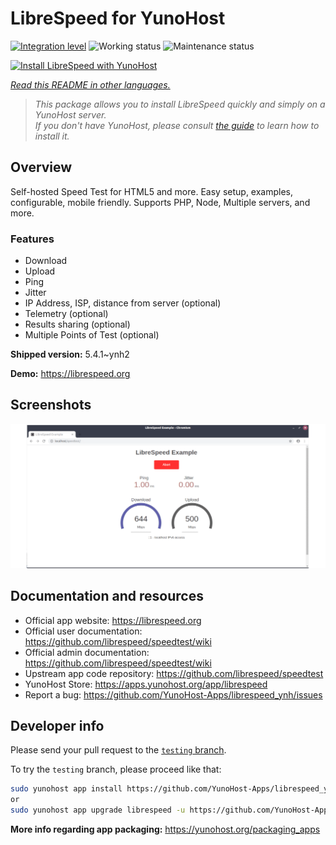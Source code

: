 <!--
N.B.: This README was automatically generated by <https://github.com/YunoHost/apps/tree/master/tools/readme_generator>
It shall NOT be edited by hand.
-->

# LibreSpeed for YunoHost

[![Integration level](https://apps.yunohost.org/badge/integration/librespeed)](https://ci-apps.yunohost.org/ci/apps/librespeed/)
![Working status](https://apps.yunohost.org/badge/state/librespeed)
![Maintenance status](https://apps.yunohost.org/badge/maintained/librespeed)

[![Install LibreSpeed with YunoHost](https://install-app.yunohost.org/install-with-yunohost.svg)](https://install-app.yunohost.org/?app=librespeed)

*[Read this README in other languages.](./ALL_README.md)*

> *This package allows you to install LibreSpeed quickly and simply on a YunoHost server.*  
> *If you don't have YunoHost, please consult [the guide](https://yunohost.org/install) to learn how to install it.*

## Overview

Self-hosted Speed Test for HTML5 and more. Easy setup, examples, configurable, mobile friendly. Supports PHP, Node, Multiple servers, and more.

### Features

- Download
- Upload
- Ping
- Jitter
- IP Address, ISP, distance from server (optional)
- Telemetry (optional)
- Results sharing (optional)
- Multiple Points of Test (optional)


**Shipped version:** 5.4.1~ynh2

**Demo:** <https://librespeed.org>

## Screenshots

![Screenshot of LibreSpeed](./doc/screenshots/screenshot.png)

## Documentation and resources

- Official app website: <https://librespeed.org>
- Official user documentation: <https://github.com/librespeed/speedtest/wiki>
- Official admin documentation: <https://github.com/librespeed/speedtest/wiki>
- Upstream app code repository: <https://github.com/librespeed/speedtest>
- YunoHost Store: <https://apps.yunohost.org/app/librespeed>
- Report a bug: <https://github.com/YunoHost-Apps/librespeed_ynh/issues>

## Developer info

Please send your pull request to the [`testing` branch](https://github.com/YunoHost-Apps/librespeed_ynh/tree/testing).

To try the `testing` branch, please proceed like that:

```bash
sudo yunohost app install https://github.com/YunoHost-Apps/librespeed_ynh/tree/testing --debug
or
sudo yunohost app upgrade librespeed -u https://github.com/YunoHost-Apps/librespeed_ynh/tree/testing --debug
```

**More info regarding app packaging:** <https://yunohost.org/packaging_apps>
